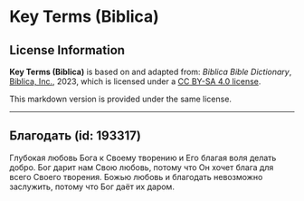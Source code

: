 # Key Terms (Biblica)

## License Information

**Key Terms (Biblica)** is based on and adapted from: _Biblica Bible Dictionary_, [Biblica, Inc.](https://www.biblica.com/), 2023, which is licensed under a [CC BY-SA 4.0 license](https://creativecommons.org/licenses/by-sa/4.0/legalcode.en).

This markdown version is provided under the same license.



--------------------------------

## Благодать (id: 193317)

Глубокая любовь Бога к Своему творению и Его благая воля делать добро. Бог дарит нам Свою любовь, потому что Он хочет блага для всего Своего творения. Божью любовь и благодать невозможно заслужить, потому что Бог даёт их даром. 


